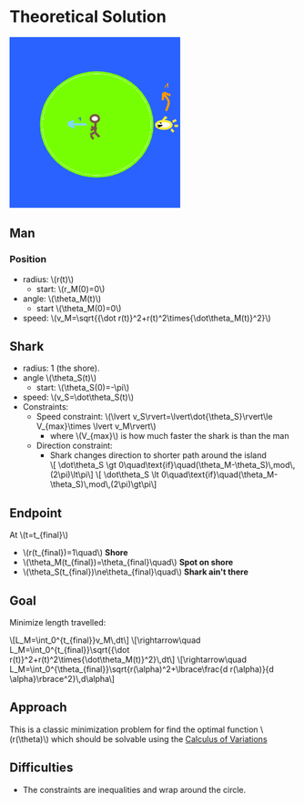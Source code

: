 # Theoretical Solution

![picture](picture.png)

## Man

### Position

* radius: \\(r(t)\\)
  * start: \\(r\_M(0)=0\\)
* angle: \\(\theta\_M(t)\\)
  * start \\(\theta\_M(0)=0\\)
* speed: \\(v\_M=\sqrt{{\dot r(t)}\^2+r(t)\^2\times{\dot\theta\_M(t)}\^2}\\)

## Shark

* radius: 1 (the shore).
* angle \\(\theta\_S(t)\\)
  * start: \\(\theta\_S(0)=-\pi\\)
* speed: \\(v\_S=\dot\theta\_S(t)\\)
* Constraints:
  * Speed constraint: \\(\lvert v\_S\rvert=\lvert\dot{\theta\_S}\rvert\le V\_{max}\times \lvert v\_M\rvert\\)
    * where \\(V\_{max}\\) is how much faster the shark is than the man
  * Direction constraint:
    * Shark changes direction to shorter path around the island   
\\[ \dot\theta\_S \gt 0\quad\text{if}\quad(\theta\_M-\theta\_S)\\,mod\\,\(2\pi)\lt\pi\\]
\\[ \dot\theta\_S \lt 0\quad\text{if}\quad(\theta\_M-\theta\_S)\\,mod\\,\(2\pi)\gt\pi\\]

## Endpoint

At \\(t=t\_{final}\\)

* \\(r(t\_{final})=1\quad\\) __Shore__
* \\(\theta\_M(t\_{final})=\theta\_{final}\quad\\) __Spot on shore__
* \\(\theta\_S(t\_{final})\ne\theta\_{final}\quad\\) __Shark ain't there__

## Goal

Minimize length travelled:

\\[L\_M=\int\_0\^{t\_{final}}v\_M\\,dt\\]
\\[\rightarrow\\quad L\_M=\int\_0\^{t\_{final}}\sqrt{{\dot r(t)}\^2+r(t)\^2\times{\dot\theta\_M(t)}\^2}\\,dt\\]
\\[\rightarrow\\quad L\_M=\int\_0\^{\theta\_{final}}\sqrt{r(\alpha)\^2+\lbrace\frac{d r(\alpha)}{d \alpha}\rbrace\^2}\\,d\alpha\\]

## Approach

This is a classic minimization problem for find the optimal function \\(r(\theta)\\) which should be solvable using the [Calculus of Variations](https://en.wikipedia.org/wiki/Calculus_of_variations)

## Difficulties
 
* The constraints are inequalities and wrap around the circle.